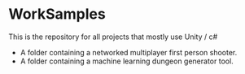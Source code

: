 # WorkSamples

This is the repository for all projects that mostly use Unity / c#


- A folder containing a networked multiplayer first person shooter.
- A folder containing a machine learning dungeon generator tool.

